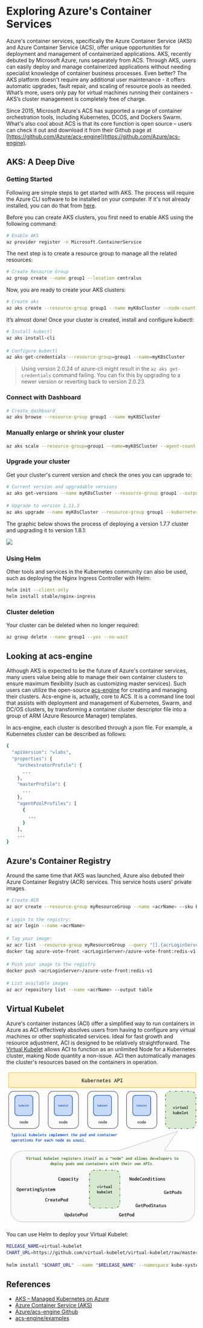 # Exploring Azure's Container Services 

Azure's container services, specifically the Azure Container Service (AKS) and Azure Container Service (ACS), offer unique opportunities for deployment and management of containerized applications. AKS, recently debuted by Microsoft Azure, runs separately from ACS. Through AKS, users can easily deploy and manage containerized applications without needing specialist knowledge of container business processes. Even better? The AKS platform doesn't require any additional user maintenance - it offers automatic upgrades, fault repair, and scaling of resource pools as needed. What’s more, users only pay for virtual machines running their containers - AKS’s cluster management is completely free of charge.

Since 2015, Microsoft Azure's ACS has supported a range of container orchestration tools, including Kubernetes, DCOS, and Dockers Swarm. What's also cool about ACS is that its core function is open source – users can check it out and download it from their Github page at [https://github.com/Azure/acs-engine](https://github.com/Azure/acs-engine).

## AKS: A Deep Dive

### Getting Started

Following are simple steps to get started with AKS. The process will require the Azure CLI software to be installed on your computer. If it's not already installed, you can do that from [here](https://docs.microsoft.com/en-us/cli/azure/install-azure-cli?view=azure-cli-latest).

Before you can create AKS clusters, you first need to enable AKS using the following command:

```bash
# Enable AKS
az provider register -n Microsoft.ContainerService
```

The next step is to create a resource group to manage all the related resources:

```bash
# Create Resource Group
az group create --name group1 --location centralus
```

Now, you are ready to create your AKS clusters:

```bash
# Create aks
az aks create --resource-group group1 --name myK8sCluster --node-count 3 --generate-ssh-keys
```

It’s almost done! Once your cluster is created, install and configure kubectl:

```bash
# Install kubectl
az aks install-cli

# Configure kubectl
az aks get-credentials --resource-group=group1 --name=myK8sCluster
```

>Using version 2.0.24 of azure-cli might result in the `az aks get-credentials` command failing. You can fix this by upgrading to a newer version or reverting back to version 2.0.23.

### Connect with Dashboard

```bash
# Create dashboard
az aks browse --resource-group group1 --name myK8SCluster
```

### Manually enlarge or shrink your cluster

```bash
az aks scale --resource-group=group1 --name=myK8SCluster --agent-count 5
```

### Upgrade your cluster

Get your cluster's current version and check the ones you can upgrade to:

```bash
# Current version and upgradable versions
az aks get-versions --name myK8sCluster --resource-group group1 --output table

# Upgrade to version 1.11.3
az aks upgrade --name myK8sCluster --resource-group group1 --kubernetes-version 1.11.3
```

The graphic below shows the process of deploying a version 1.7.7 cluster and upgrading it to version 1.8.1:
 
![](https://feisky.xyz/images/aks-examples.gif)

### Using Helm

Other tools and services in the Kubernetes community can also be used, such as deploying the Nginx Ingress Controller with Helm:

```bash
helm init --client-only
helm install stable/nginx-ingress
```

### Cluster deletion

Your cluster can be deleted when no longer required:

```bash
az group delete --name group1 --yes --no-wait
```

## Looking at acs-engine

Although AKS is expected to be the future of Azure's container services, many users value being able to manage their own container clusters to ensure maximum flexibility (such as customizing master services).  Such users can utilize the open-source [acs-engine](https://github.com/Azure/acs-engine) for creating and managing their clusters. Acs-engine is, actually, core to ACS. It is a command line tool that assists with deployment and management of Kubernetes, Swarm, and DC/OS clusters, by transforming a container cluster descriptor file into a group of ARM (Azure Resource Manager) templates.

In acs-engine, each cluster is described through a json file. For example, a Kubernetes cluster can be described as follows:

```bash
{
  "apiVersion": "vlabs",
  "properties": {
    "orchestratorProfile": {
      ...
    },
    "masterProfile": {
      ...
    },
    "agentPoolProfiles": [
      {
        ...
      }
    ],
    ...
}
```

## Azure's Container Registry  

Around the same time that AKS was launched, Azure also debuted their Azure Container Registry (ACR) services. This service hosts users' private images.

```bash
# Create ACR
az acr create --resource-group myResourceGroup --name <acrName> --sku Basic --admin-enabled true

# Login to the registry:
az acr login --name <acrName>

# Tag your image:
az acr list --resource-group myResourceGroup --query "[].{acrLoginServer:loginServer}" --output table
docker tag azure-vote-front <acrLoginServer>/azure-vote-front:redis-v1

# Push your image to the registry
docker push <acrLoginServer>/azure-vote-front:redis-v1

# List available images
az acr repository list --name <acrName> --output table
```

## Virtual Kubelet

Azure's container instances (ACI) offer a simplified way to run containers in Azure as ACI effectively absolves users from having to configure any virtual machines or other sophisticated services. Ideal for fast growth and resource adjustment, ACI is designed to be relatively straightforward. The [Virtual Kubelet](https://github.com/virtual-kubelet/virtual-kubelet) allows ACI to function as an unlimited Node for a Kubernetes cluster, making Node quantity a non-issue. ACI then automatically manages the cluster's resources based on the containers in operation.

![](../../.gitbook/assets/virtual-kubelet%20%284%29.png)

You can use Helm to deploy your Virtual Kubelet:

```bash
RELEASE_NAME=virtual-kubelet
CHART_URL=https://github.com/virtual-kubelet/virtual-kubelet/raw/master/charts/virtual-kubelet-0.4.0.tgz

helm install "$CHART_URL" --name "$RELEASE_NAME" --namespace kube-system --set env.azureClientId=<YOUR-AZURECLIENTID-HERE>,env.azureClientKey=<YOUR-AZURECLIENTKEY-HERE>,env.azureTenantId=<YOUR-AZURETENANTID-HERE>,env.azureSubscriptionId=<YOUR-AZURESUBSCRIPTIONID-HERE>,env.aciResourceGroup=<YOUR-ACIRESOURCEGROUP-HERE>,env.nodeName=aci, env.nodeOsType=<Linux|Windows>,env.nodeTaint=azure.com/aci
```

## References

* [AKS – Managed Kubernetes on Azure](https://www.reddit.com/r/AZURE/comments/7d7diz/ama_aks_managed_kubernetes_on_azure/)
* [Azure Container Service \(AKS\)](https://docs.microsoft.com/en-us/azure/aks/)
* [Azure/acs-engine Github](https://github.com/Azure/acs-engine)
* [acs-engine/examples](https://github.com/Azure/acs-engine/tree/master/examples)
